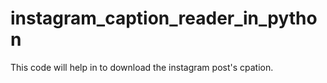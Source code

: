 # instagram_caption_reader_in_python
This code will help in to download the instagram post's cpation.

